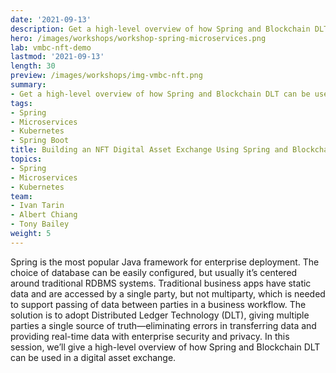 ```yaml
---
date: '2021-09-13'
description: Get a high-level overview of how Spring and Blockchain DLT can be used in a digital asset exchange.
hero: /images/workshops/workshop-spring-microservices.png
lab: vmbc-nft-demo
lastmod: '2021-09-13'
length: 30
preview: /images/workshops/img-vmbc-nft.png
summary:
- Get a high-level overview of how Spring and Blockchain DLT can be used in a digital asset exchange.
tags:
- Spring
- Microservices
- Kubernetes
- Spring Boot
title: Building an NFT Digital Asset Exchange Using Spring and Blockchain
topics:
- Spring
- Microservices
- Kubernetes
team:
- Ivan Tarin
- Albert Chiang
- Tony Bailey
weight: 5
---
```


Spring is the most popular Java framework for enterprise deployment. The choice of database can be easily configured, but usually it’s centered around traditional RDBMS systems. Traditional business apps have static data and are accessed by a single party, but not multiparty, which is needed to support passing of data between parties in a business workflow. The solution is to adopt Distributed Ledger Technology (DLT), giving multiple parties a single source of truth—eliminating errors in transferring data and providing real-time data with enterprise security and privacy. In this session, we’ll give a high-level overview of how Spring and Blockchain DLT can be used in a digital asset exchange.